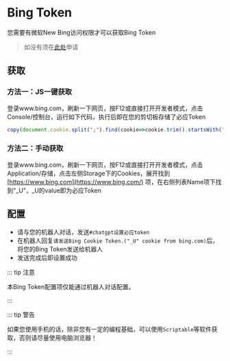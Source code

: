 # Bing Token

您需要有微软New Bing访问权限才可以获取Bing Token

> 如没有须在[此处](https://www.bing.com/new)申请

## 获取

### 方法一：JS一键获取

登录www.bing.com，刷新一下网页，按F12或直接打开开发者模式，点击Console/控制台，运行如下代码，执行后即在您的剪切板存储了必应Token

```javascript
copy(document.cookie.split(";").find(cookie=>cookie.trim().startsWith("_U=")).split("=")[1]);
```

### 方法二：手动获取

登录www.bing.com，刷新一下网页，按F12或直接打开开发者模式，点击Application/存储，点击左侧Storage下的Cookies，展开找到[https://www.bing.com](https://www.bing.com/) 项，在右侧列表Name项下找到"_U"，_U的value即为必应Token

## 配置

- 请与您的机器人对话，发送`#chatgpt设置必应token`
- 在机器人回复`请发送Bing Cookie Token.("_U" cookie from bing.com)`后，将您的Bing Token发送给机器人
- 发送完成后即设置成功

::: tip 注意

本Bing Token配置项仅能通过机器人对话配置。

:::

::: tip 警告

如果您使用手机的话，除非您有一定的编程基础，可以使用`Scriptable`等软件获取，否则请尽量使用电脑浏览器！

:::